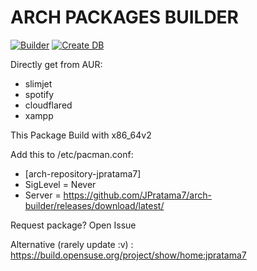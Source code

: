 # ARCH PACKAGES BUILDER
[![Builder](https://github.com/JPratama7/arch-builder/actions/workflows/build.yml/badge.svg?branch=main)](https://github.com/JPratama7/arch-builder/actions/workflows/build.yml) [![Create DB](https://github.com/JPratama7/arch-builder/actions/workflows/publish.yml/badge.svg)](https://github.com/JPratama7/arch-builder/actions/workflows/publish.yml)

Directly get from AUR: 
- slimjet 
- spotify
- cloudflared
- xampp


This Package Build with x86_64v2

Add this to /etc/pacman.conf: 
- [arch-repository-jpratama7]
- SigLevel = Never
- Server = https://github.com/JPratama7/arch-builder/releases/download/latest/


Request package? Open Issue

Alternative (rarely update :v) : https://build.opensuse.org/project/show/home:jpratama7
